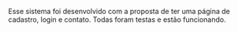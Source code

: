 Esse sistema foi desenvolvido com a proposta de ter uma página de cadastro, login e contato. Todas foram testas e estão funcionando.
